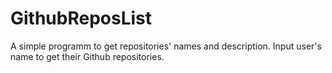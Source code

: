 # GithubReposList
A simple programm to get repositories' names and description. Input user's name to get their Github repositories.
